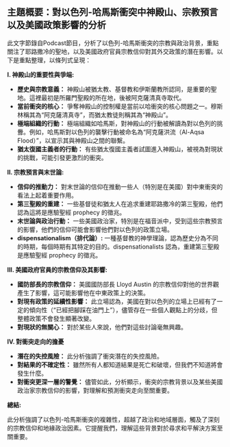 ## 主題概要：對以色列-哈馬斯衝突中神殿山、宗教預言以及美國政策影響的分析

此文字節錄自Podcast節目，分析了以色列-哈馬斯衝突的宗教與政治背景，重點關注了耶路撒冷的聖地，以及美國政府官員宗教信仰對其外交政策的潛在影響。以下是重點整理，以條列式呈現：

**I. 神殿山的重要性與爭端:**

*   **歷史與宗教意義：** 神殿山被猶太教、基督教和伊斯蘭教所認同，是重要的聖地。這裡最初是所羅門聖殿的所在地，後被阿克薩清真寺取代。
*   **當前衝突的核心：** 爭奪神殿山的控制權是當前以哈衝突的核心問題之一。穆斯林稱其為“阿克薩清真寺”，而猶太教徒則稱其為“神殿山”。
*   **極端組織的行動：** 極端組織如哈馬斯，對神殿山的行動被解讀為對以色列的挑釁。例如，哈馬斯對以色列的襲擊行動被命名為“阿克薩洪流（Al-Aqsa Flood）”，以宣示其與神殿山之間的聯繫。
*   **猶太復國主義者的行動：** 有些猶太復國主義者試圖進入神殿山，被視為對現狀的挑戰，可能引發更激烈的衝突。

**II. 宗教預言與末世論:**

*   **信仰的推動力：** 對末世論的信仰在推動一些人（特別是在美國）對中東衝突的看法上起着重要作用。
*   **第三聖殿的重建：** 一些基督徒和猶太人在追求重建耶路撒冷的第三聖殿，他們認為這將是應驗聖經 prophecy 的徵兆。
*   **末世論與政治行動：** 一些美國政治家，特別是在福音派中，受到這些宗教預言的影響，他們的信仰可能會影響他們對以色列的政策立場。
*   **dispensationalism（排代論）:** 一種基督教的神學理論，認為歷史分為不同的時期，每個時期有其特定的目的。dispensationalists 認為，重建第三聖殿是應驗聖經 prophecy 的徵兆。

**III. 美國政府官員的宗教信仰及其影響:**

*   **國防部長的宗教信仰：** 美國國防部長 Lloyd Austin 的宗教信仰對他的世界觀產生了影響，這可能影響他在中東政策上的決策。
*   **對現有政策的延續性影響：** 此立場認為，美國在對以色列的立場上已經有了一定的傾向性（“已經把腳踩在油門上”），儘管存在一些個人觀點上的分歧，但整體政策不會發生顯著改變。
*  **對現狀的無關心：** 對於某些人來說，他們對這些討論毫無興趣。

**IV. 對衝突走向的擔憂**

*   **潛在的失控風險：** 此分析強調了衝突潛在的失控風險。
*  **對結果的不確定性：** 雖然所有人都知道結果是死亡和破壞，但我們不知道將會發生什麼。
* **對衝突更深一層的警覺：** 儘管如此，分析顯示，衝突的宗教背景以及某些美國政治家宗教信仰的影響，對理解和預測衝突走向至關重要。

**總結:**

此分析強調了以色列-哈馬斯衝突的複雜性，超越了政治和地域層面，觸及了深刻的宗教信仰和地緣政治因素。它提醒我們，理解這些背景對於尋求和平解決方案至關重要。